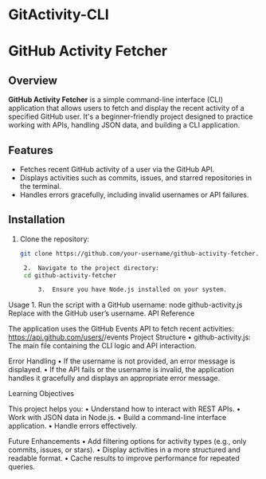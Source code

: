 # GitActivity-CLI
# GitHub Activity Fetcher

## Overview

**GitHub Activity Fetcher** is a simple command-line interface (CLI) application that allows users to fetch and display the recent activity of a specified GitHub user. It's a beginner-friendly project designed to practice working with APIs, handling JSON data, and building a CLI application.

## Features

- Fetches recent GitHub activity of a user via the GitHub API.
- Displays activities such as commits, issues, and starred repositories in the terminal.
- Handles errors gracefully, including invalid usernames or API failures.

## Installation

1. Clone the repository:
   ```bash
   git clone https://github.com/your-username/github-activity-fetcher.git

   	2.	Navigate to the project directory:
    cd github-activity-fetcher

    	3.	Ensure you have Node.js installed on your system.

Usage
	1.	Run the script with a GitHub username:
    node github-activity.js <GitHub-username>
    Replace <GitHub-username> with the GitHub user’s username.
API Reference

The application uses the GitHub Events API to fetch recent activities:
https://api.github.com/users/<username>/events
Project Structure
	•	github-activity.js: The main file containing the CLI logic and API interaction.

Error Handling
	•	If the username is not provided, an error message is displayed.
	•	If the API fails or the username is invalid, the application handles it gracefully and displays an appropriate error message.

Learning Objectives

This project helps you:
	•	Understand how to interact with REST APIs.
	•	Work with JSON data in Node.js.
	•	Build a command-line interface application.
	•	Handle errors effectively.

Future Enhancements
	•	Add filtering options for activity types (e.g., only commits, issues, or stars).
	•	Display activities in a more structured and readable format.
	•	Cache results to improve performance for repeated queries.
